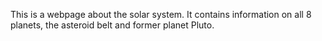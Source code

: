 This is a webpage about the solar system. It contains information on all 8 planets, the asteroid belt and former planet Pluto.
